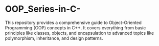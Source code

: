 # OOP_Series-in-C-
This repository provides a comprehensive guide to Object-Oriented Programming (OOP) concepts in C++. It covers everything from basic principles like classes, objects, and encapsulation to advanced topics like polymorphism, inheritance, and design patterns. 
